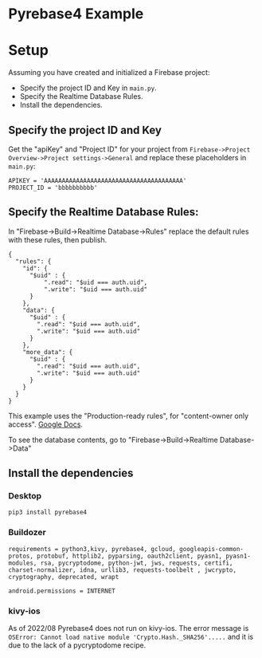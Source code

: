 Pyrebase4 Example
=================

# Setup

Assuming you have created and initialized a Firebase project:
 - Specify the project ID and Key in `main.py`.
 - Specify the Realtime Database Rules.
 - Install the dependencies.

## Specify the project ID and Key

Get the "apiKey" and "Project ID" for your project from `Firebase->Project Overview->Project settings->General` and replace these placeholders in `main.py`:
```
APIKEY = 'AAAAAAAAAAAAAAAAAAAAAAAAAAAAAAAAAAAAAAA'
PROJECT_ID = 'bbbbbbbbbb'
```

## Specify the Realtime Database Rules:

In "Firebase->Build->Realtime Database->Rules" replace the default rules with these rules, then publish.

```
{
  "rules": {
    "id": {	
      "$uid" : {
          ".read": "$uid === auth.uid",
    	  ".write": "$uid === auth.uid"
      }		
    },	
    "data": {	
      "$uid" : {
        ".read": "$uid === auth.uid",
    	".write": "$uid === auth.uid"
      }		
    },
    "more_data": {	
      "$uid" : {
    	".read": "$uid === auth.uid",
    	".write": "$uid === auth.uid"
      }		
    }	    
  }
}

```
This example uses the "Production-ready rules", for "content-owner only access".
[Google Docs](https://firebase.google.com/docs/rules/basics#content-owner_only_access).

To see the database contents, go to "Firebase->Build->Realtime Database->Data"

## Install the dependencies

### Desktop

```
pip3 install pyrebase4
```

### Buildozer

```
requirements = python3,kivy, pyrebase4, gcloud, googleapis-common-protos, protobuf, httplib2, pyparsing, oauth2client, pyasn1, pyasn1-modules, rsa, pycryptodome, python-jwt, jws, requests, certifi, charset-normalizer, idna, urllib3, requests-toolbelt , jwcrypto, cryptography, deprecated, wrapt

android.permissions = INTERNET
```

### kivy-ios

As of 2022/08 Pyrebase4 does not run on kivy-ios. The error message is `OSError: Cannot load native module 'Crypto.Hash._SHA256'.....` and it is due to the lack of a pycryptodome recipe.
